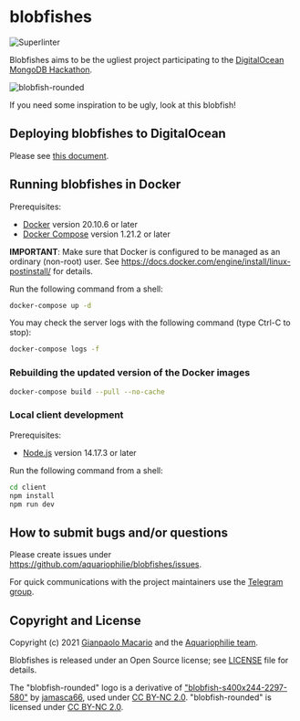 # blobfishes

![Superlinter](https://github.com/gmacario/blobfishes/actions/workflows/superlinter.yml/badge.svg)

Blobfishes aims to be the ugliest project participating to the [DigitalOcean MongoDB Hackathon](https://www.digitalocean.com/mongodb-hackathon/).  

![blobfish-rounded](https://user-images.githubusercontent.com/44038661/125737644-895ff7c5-f68f-4350-9231-d8ab7b00006c.png)

If you need some inspiration to be ugly, look at this blobfish!


## Deploying blobfishes to DigitalOcean

Please see [this document](./docs/deploy-blobfishes-to-digitalocean.md).


## Running blobfishes in Docker

Prerequisites:

* [Docker](https://www.docker.com/) version 20.10.6 or later
* [Docker Compose](https://docs.docker.com/compose/) version 1.21.2 or later

**IMPORTANT**: Make sure that Docker is configured to be managed as an ordinary (non-root) user.
See <https://docs.docker.com/engine/install/linux-postinstall/> for details.

Run the following command from a shell:

```bash
docker-compose up -d
```

You may check the server logs with the following command (type Ctrl-C to stop):

```bash
docker-compose logs -f
```

### Rebuilding the updated version of the Docker images

```bash
docker-compose build --pull --no-cache
```

### Local client development

Prerequisites:

* [Node.js](https://nodejs.org/) version 14.17.3 or later

Run the following command from a shell:

```bash
cd client
npm install
npm run dev
```


## How to submit bugs and/or questions

Please create issues under <https://github.com/aquariophilie/blobfishes/issues>.

For quick communications with the project maintainers use the [Telegram group](https://t.me/joinchat/SKXDx6mokoQ4MmVk).


## Copyright and License

Copyright (c) 2021 [Gianpaolo Macario](https://gmacario.github.io/) and the [Aquariophilie team](https://github.com/aquariophilie).

Blobfishes is released under an Open Source license; see [LICENSE](./LICENSE) file for details.

The "blobfish-rounded" logo is a derivative of ["blobfish-s400x244-2297-580"](https://www.flickr.com/photos/48988481@N00/3219837080) by [jamasca66](https://www.flickr.com/photos/48988481@N00), used under [CC BY-NC 2.0](https://creativecommons.org/licenses/by-nc/2.0/?ref=ccsearch&atype=rich). "blobfish-rounded" is licensed under [CC BY-NC 2.0](https://creativecommons.org/licenses/by-nc/2.0/?ref=ccsearch&atype=rich).

<!-- EOF -->
